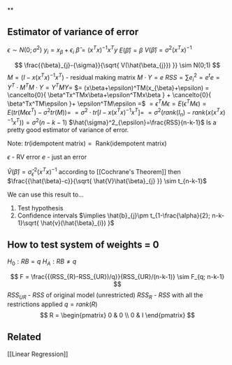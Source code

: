 **

## Estimator of variance of error
$\epsilon \sim N(0; \sigma^2)$
$y_{i}=x_{\beta}+\epsilon_{i}$
$\hat{\beta} = (x^Tx)^{-1}x^Ty$
$E(\hat{\beta})=\beta$
$V(\hat{\beta})=\sigma^2(x^Tx)^{-1}$

$$
\frac{{\beta}_{j}-{\sigma}}{\sqrt{ V(\hat{\beta_{j}}) }} \sim N(0;1)
$$
$M = (I-x(x^Tx)^{-1}x^T)$ - residual making matrix
$M \cdot Y=e$
$RSS = \sum e_{i}^2 = e^te =Y^T \cdot M^TM \cdot Y = Y^TMY =$
$= (x\beta+\epsilon)^TM(x_{\beta}+\epsilon) = \cancelto{0}{ \beta^Tx^TMx\beta+\epsilon^TMx\beta } + \cancelto{0}{ \beta^Tx^TM\epsilon  }+ \epsilon^TM\epsilon =$
$= \epsilon^TM\epsilon = E(\epsilon^TM\epsilon)= E(tr(M\epsilon\epsilon^T) - \sigma^2tr(M)) =$
$= \sigma^2  \cdot tr[I-x(x^Tx)^{-1}x^T] =$
$= \sigma^2(rank(I_{n}) - rank(x(x^Tx)^{-1}x^T))=\sigma^2(n-k-1)$
$\hat{\sigma}^2_{\epsilon}=\frac{RSS}{n-k-1}$ Is a pretty good estimator of variance of error.



Note:
$tr(\text{idempotent matrix}) = \text{ Rank(idempotent matrix)}$

$\epsilon \text{ - RV error}$
$e \text{ - just an error}$


$\hat{V}(\hat{\beta})=\hat{\sigma}^2_{\epsilon}(x^Tx)^{-1}$ according to [[Cochrane's Theorem]]
then 
$\frac{{\hat{\beta}-c}}{\sqrt{ \hat{V}\hat{\beta}_{j} }} \sim t_{n-k-1}$

We can use this result to...
1) Test hypothesis
2) Confidence intervals $\implies \hat{b}_{j}\pm t_{1-\frac{\alpha}{2}; n-k-1}\sqrt{ \hat{v}(\hat{\beta}_{i}) }$


## How to test system of weights = 0

$H_{0}: RB = q$
$H_{A}: RB \neq q$

$$
F = \frac{{(RSS_{R}-RSS_{UR})/q}}{RSS_{UR}/(n-k-1)} \sim F_{q; n-k-1}
$$
$RSS_{UR}$ - $RSS$ of original model (unrestricted)
$RSS_{R}$ - $RSS$ with all the restrictions applied
$q = rank(R)$
$$
R = \begin{pmatrix}
0 & 0 \\
0 & I
\end{pmatrix}
$$
## Related
[[Linear Regression]]